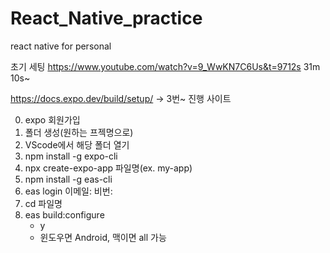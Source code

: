 # React_Native_practice
react native for personal 

초기 세팅
https://www.youtube.com/watch?v=9_WwKN7C6Us&t=9712s 31m 10s~ 


https://docs.expo.dev/build/setup/ -> 3번~ 진행 사이트


0. expo 회원가입
1. 폴더 생성(원하는 프젝명으로)
2. VScode에서 해당 폴더 열기
3. npm install -g expo-cli
4. npx create-expo-app 파일명(ex. my-app)
5. npm install -g eas-cli
6. eas login
	이메일:
	비번:
7. cd 파일명
8. eas build:configure
	- y
	- 윈도우면 Android, 맥이면 all 가능
